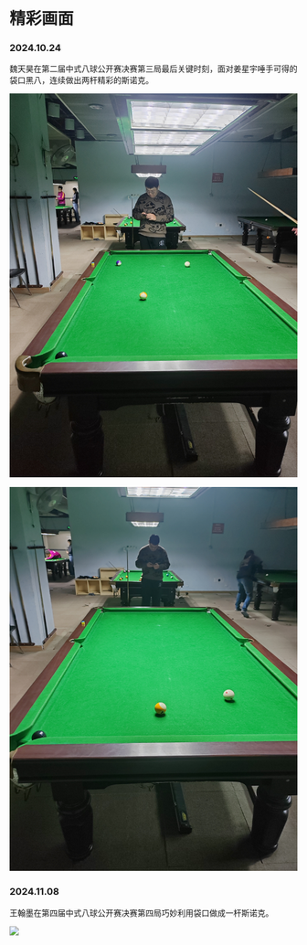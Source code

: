 # 精彩画面

### 2024.10.24

魏天昊在第二届中式八球公开赛决赛第三局最后关键时刻，面对姜星宇唾手可得的袋口黑八，连续做出两杆精彩的斯诺克。

![](./img/20241024_001.jpg)

![](./img/20241024_002.jpg)

### 2024.11.08

王翰墨在第四届中式八球公开赛决赛第四局巧妙利用袋口做成一杆斯诺克。

![](./img/20241108_001.jpg)
